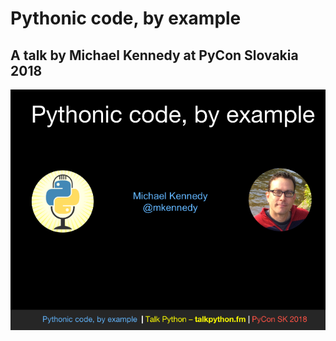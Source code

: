 # Pythonic code, by example 

## A talk by Michael Kennedy at PyCon Slovakia 2018

![](./readme_resources/title-sm.png)